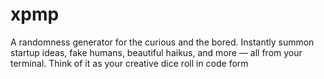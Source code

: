 # xpmp
A randomness generator for the curious and the bored. Instantly summon startup ideas, fake humans, beautiful haikus, and more — all from your terminal. Think of it as your creative dice roll in code form
